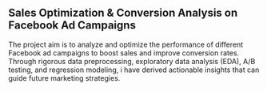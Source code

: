 ## Sales Optimization & Conversion Analysis on Facebook Ad Campaigns

The project aim is to analyze and optimize the performance of different Facebook ad campaigns to boost sales and improve conversion rates.
Through rigorous data preprocessing, exploratory data analysis (EDA), A/B testing, and regression modeling, i have derived actionable insights that can guide future marketing strategies.
